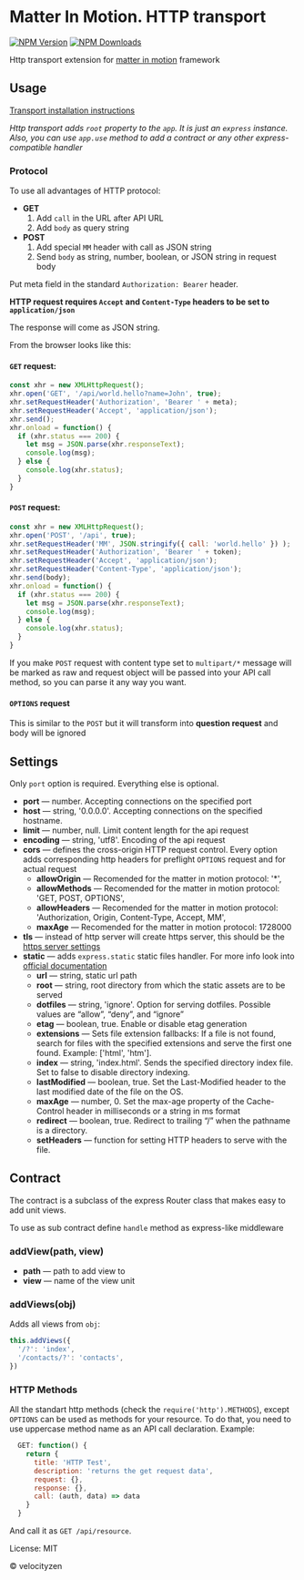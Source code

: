 # Matter In Motion. HTTP transport

[![NPM Version](https://img.shields.io/npm/v/mm-http.svg?style=flat-square)](https://www.npmjs.com/package/mm-http)
[![NPM Downloads](https://img.shields.io/npm/dt/mm-http.svg?style=flat-square)](https://www.npmjs.com/package/mm-http)

Http transport extension for [matter in motion](https://github.com/matter-in-motion/mm) framework

## Usage

[Transport installation instructions](https://github.com/matter-in-motion/mm/blob/master/docs/transports.md)

_Http transport adds `root` property to the `app`. It is just an `express` instance. Also, you can use `app.use` method to add a contract or any other express-compatible handler_

### Protocol

To use all advantages of HTTP protocol:

* __GET__
  1. Add `call` in the URL after API URL
  2. Add `body` as query string
* __POST__
  1. Add special `MM` header with call as JSON string
  2. Send `body` as string, number, boolean, or JSON string in request body

Put meta field in the standard `Authorization: Bearer` header.

**HTTP request requires `Accept` and `Content-Type` headers to be set to `application/json`**

The response will come as JSON string.

From the browser looks like this:

#### `GET` request:

```js
const xhr = new XMLHttpRequest();
xhr.open('GET', '/api/world.hello?name=John', true);
xhr.setRequestHeader('Authorization', 'Bearer ' + meta);
xhr.setRequestHeader('Accept', 'application/json');
xhr.send();
xhr.onload = function() {
  if (xhr.status === 200) {
    let msg = JSON.parse(xhr.responseText);
    console.log(msg);
  } else {
    console.log(xhr.status);
  }
}

```

#### `POST` request:

```js
const xhr = new XMLHttpRequest();
xhr.open('POST', '/api', true);
xhr.setRequestHeader('MM', JSON.stringify({ call: 'world.hello' }) );
xhr.setRequestHeader('Authorization', 'Bearer ' + token);
xhr.setRequestHeader('Accept', 'application/json');
xhr.setRequestHeader('Content-Type', 'application/json');
xhr.send(body);
xhr.onload = function() {
  if (xhr.status === 200) {
    let msg = JSON.parse(xhr.responseText);
    console.log(msg);
  } else {
    console.log(xhr.status);
  }
}

```

If you make `POST` request with content type set to `multipart/*` message will be marked as raw and request object will be passed into your API call method, so you can parse it any way you want.

#### `OPTIONS` request

This is similar to the `POST` but it will transform into **question request** and body will be ignored

## Settings

Only `port` option is required. Everything else is optional.

* __port__ — number. Accepting connections on the specified port
* __host__ — string, '0.0.0.0'. Accepting connections on the specified hostname.
* __limit__ — number, null. Limit content length for the api request
* __encoding__ — string, 'utf8'. Encoding of the api request
* __cors__ — defines the cross-origin HTTP request control. Every option adds corresponding http headers for preflight `OPTIONS` request and for actual request
  - __allowOrigin__ — Recomended for the matter in motion protocol: '*',
  - __allowMethods__ — Recomended for the matter in motion protocol: 'GET, POST, OPTIONS',
  - __allowHeaders__ — Recomended for the matter in motion protocol: 'Authorization, Origin, Content-Type, Accept, MM',
  - __maxAge__ — Recomended for the matter in motion protocol: 1728000
* __tls__ — instead of http server will create https server, this should be the [https server settings](https://nodejs.org/api/https.html#https_https_createserver_options_requestlistener)
* __static__ — adds `express.static` static files handler. For more info look into [official documentation](https://expressjs.com/en/4x/api.html#express.static)
  - __url__ — string, static url path
  - __root__ — string, root directory from which the static assets are to be served
  - __dotfiles__ — string, 'ignore'. Option for serving dotfiles. Possible values are “allow”, “deny”, and “ignore”
  - __etag__ — boolean, true. Enable or disable etag generation
  - __extensions__ — Sets file extension fallbacks: If a file is not found, search for files with the specified extensions and serve the first one found. Example: ['html', 'htm'].
  - __index__ — string, 'index.html'. Sends the specified directory index file. Set to false to disable directory indexing.
  - __lastModified__ — boolean, true. Set the Last-Modified header to the last modified date of the file on the OS.
  - __maxAge__ — number, 0. Set the max-age property of the Cache-Control header in milliseconds or a string in ms format
  - __redirect__ — boolean, true. Redirect to trailing “/” when the pathname is a directory.
  - __setHeaders__ — function for setting HTTP headers to serve with the file.

## Contract

The contract is a subclass of the express Router class that makes easy to add unit views.

To use as sub contract define `handle` method as express-like middleware

### addView(path, view)

* __path__ — path to add view to
* __view__ — name of the view unit

### addViews(obj)

Adds all views from `obj`:
```js
this.addViews({
  '/?': 'index',
  '/contacts/?': 'contacts',
})
```

### HTTP Methods

All the standart http methods (check the `require('http').METHODS`), except `OPTIONS` can be used as methods for your resource. To do that, you need to use uppercase method name as an API call declaration. Example:

```js
  GET: function() {
    return {
      title: 'HTTP Test',
      description: 'returns the get request data',
      request: {},
      response: {},
      call: (auth, data) => data
    }
  }
```

And call it as `GET /api/resource`.


License: MIT

© velocityzen

